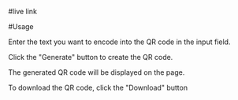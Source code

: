 #live link


#Usage

Enter the text you want to encode into the QR code in the input field.

Click the "Generate" button to create the QR code.

The generated QR code will be displayed on the page.

To download the QR code, click the "Download" button

